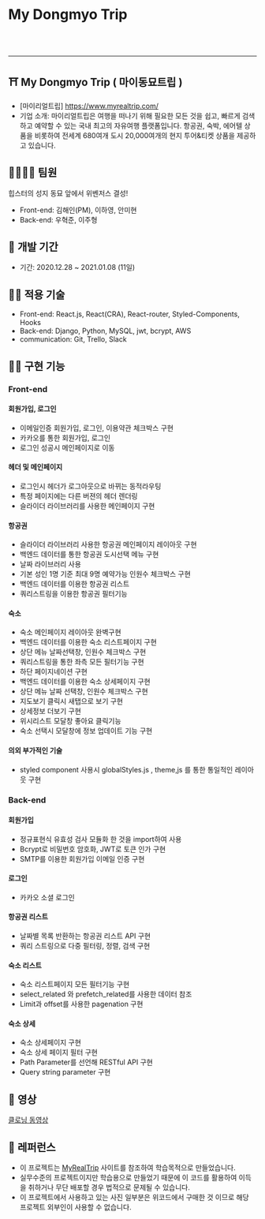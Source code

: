# My Dongmyo Trip

<br><br>

---

## ⛩ My Dongmyo Trip ( 마이동묘트립 )

- [마이리얼트립] https://www.myrealtrip.com/
- 기업 소개: 마이리얼트립은 여행을 떠나기 위해 필요한 모든 것을 쉽고, 빠르게 검색하고 예약할 수 있는 국내 최고의 자유여행 플랫폼입니다. 항공권, 숙박, 에어텔 상품을 비롯하여 전세계 680여개 도시 20,000여개의 현지 투어&티켓 상품을 제공하고 있습니다.

## 👨‍👩‍👧‍👦 팀원

힙스터의 성지 동묘 앞에서 위벤저스 결성!

- Front-end: 김해인(PM), 이하영, 안미현
- Back-end: 우혁준, 이주형

## 📅 개발 기간

- 기간: 2020.12.28 ~ 2021.01.08 (11일)

## 🧑‍💻 적용 기술

- Front-end: React.js, React(CRA), React-router, Styled-Components, Hooks
- Back-end: Django, Python, MySQL, jwt, bcrypt, AWS
- communication: Git, Trello, Slack

## 💁‍♀️ 구현 기능

### Front-end

#### 회원가입, 로그인

- 이메일인증 회원가입, 로그인, 이용약관 체크박스 구현
- 카카오를 통한 회원가입, 로그인
- 로그인 성공시 메인페이지로 이동

#### 헤더 및 메인페이지

- 로그인시 헤더가 로그아웃으로 바뀌는 동적라우팅
- 특정 페이지에는 다른 버젼의 헤더 렌더링
- 슬라이더 라이브러리를 사용한 메인페이지 구현

#### 항공권

- 슬라이더 라이브러리 사용한 항공권 메인페이지 레이아웃 구현
- 백엔드 데이터를 통한 항공권 도시선택 메뉴 구현
- 날짜 라이브러리 사용
- 기본 성인 1명 기준 최대 9명 예약가능 인원수 체크박스 구현
- 백엔드 데이터를 이용한 항공권 리스트
- 쿼리스트링을 이용한 항공권 필터기능

#### 숙소

- 숙소 메인페이지 레이아웃 완벽구현
- 백엔드 데이터를 이용한 숙소 리스트페이지 구현
- 상단 메뉴 날짜선택창, 인원수 체크박스 구현
- 쿼리스트링을 통한 좌측 모든 필터기능 구현
- 하단 페이지네이션 구현
- 백엔드 데이터를 이용한 숙소 상세페이지 구현
- 상단 메뉴 날짜 선택창, 인원수 체크박스 구현
- 지도보기 클릭시 새탭으로 보기 구현
- 상세정보 더보기 구현
- 위시리스트 모달창 좋아요 클릭기능
- 숙소 선택시 모달창에 정보 업데이트 기능 구현

#### 의외 부가적인 기술

- styled component 사용시 globalStyles.js , theme,js 를 통한 통일적인 레이아웃 구현

### Back-end

#### 회원가입
- 정규표현식 유효성 검사 모듈화 한 것을 import하여 사용
- Bcrypt로 비밀번호 암호화, JWT로 토큰 인가 구현
- SMTP를 이용한 회원가입 이메일 인증 구현

#### 로그인 
- 카카오 소셜 로그인

#### 항공권 리스트
- 날짜별 목록 반환하는 항공권 리스트 API 구현
- 쿼리 스트링으로 다중 필터링, 정렬, 검색 구현

#### 숙소 리스트
- 숙소 리스트페이지 모든 필터기능 구현
- select_related 와 prefetch_related를 사용한 데이터 참조
- Limit과 offset를 사용한 pagenation 구현

#### 숙소 상세 
- 숙소 상세페이지 구현
- 숙소 상세 페이지 필터 구현
- Path Parameter를 선언해 RESTful API 구현
- Query string parameter 구현

## 🎥 영상

[클로닝 동영상](https://youtu.be/Ni-htqkWnf4)

## 💎 레퍼런스

- 이 프로젝트는 [MyRealTrip](https://www.myrealtrip.com/) 사이트를 참조하여 학습목적으로 만들었습니다.
- 실무수준의 프로젝트이지만 학습용으로 만들었기 때문에 이 코드를 활용하여 이득을 취하거나 무단 배포할 경우 법적으로 문제될 수 있습니다.
- 이 프로젝트에서 사용하고 있는 사진 일부분은 위코드에서 구매한 것 이므로 해당 프로젝트 외부인이 사용할 수 없습니다.
